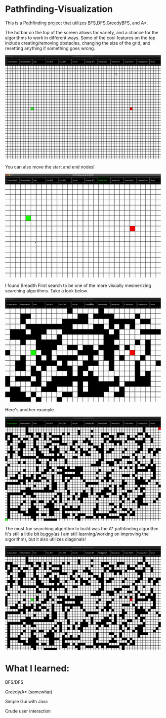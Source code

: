# Pathfinding-Visualization

This is a Pathfinding project that utilizes BFS,DFS,GreedyBFS, and A*.

The hotbar on the top of the screen allows for variety, and a chance for the algorithms to work in different ways. Some of the cool features on the top include creating/removing obstacles, changing the size of the grid, and resetting anything if something goes wrong.

![Setup](Gifs/Setup.gif)



You can also move the start and end nodes!

![Start/End](Gifs/StartEnd.gif)



I found Breadth First search to be one of the more visually mesmerizing searching algorithms. Take a look below.

![BFS](Gifs/BFS.gif)



Here's another example.

![BFS2](Gifs/BFS2.gif)



The most fun searching algorithm to build was the A* pathfinding algorithm. It's still a little bit buggy(as I am still learning/working on improving the algorithm), but it also utilizes diagonals!

![AStar](Gifs/A*.gif)

# What I learned:

BFS/DFS

Greedy/A* (somewhat)

Simple Gui with Java

Crude user interaction

